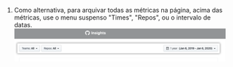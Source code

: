 1. Como alternativa, para arquivar todas as métricas na página, acima das métricas, use o menu suspenso "Times", "Repos", ou o intervalo de datas. ![Menu suspenso Filter (Filtro)](/assets/images/help/insights/filter-drop-downs.png)
